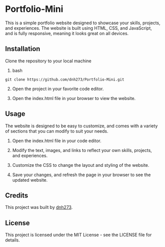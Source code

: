 # Portfolio-Mini

This is a simple portfolio website designed to showcase your skills, projects, and experiences. The website is built using HTML, CSS, and JavaScript, and is fully responsive, meaning it looks great on all devices.

## Installation
Clone the repository to your local machine
1. bash
```
git clone https://github.com/dnh273/Portfolio-Mini.git
```
2. Open the project in your favorite code editor.

3. Open the index.html file in your browser to view the website.

## Usage
The website is designed to be easy to customize, and comes with a variety of sections that you can modify to suit your needs.

1. Open the index.html file in your code editor.

2. Modify the text, images, and links to reflect your own skills, projects, and experiences.

3. Customize the CSS to change the layout and styling of the website.

4. Save your changes, and refresh the page in your browser to see the updated website.

## Credits
This project was built by [dnh273](https://github.com/dnh273).

## License
This project is licensed under the MIT License - see the LICENSE file for details.

